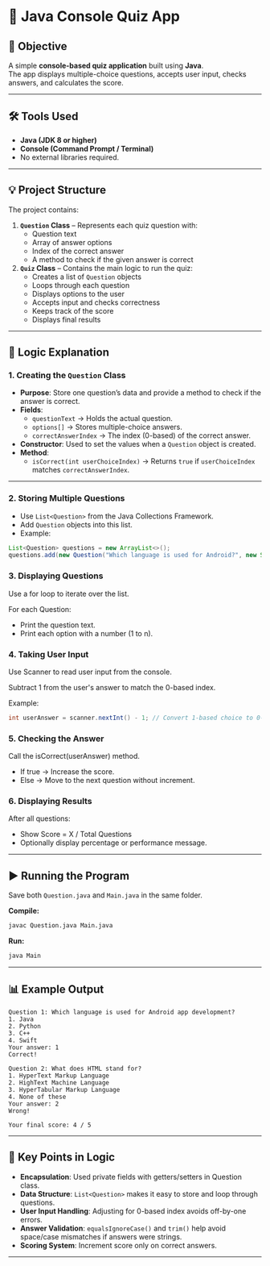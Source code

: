 # 📝 Java Console Quiz App

## 📌 Objective
A simple **console-based quiz application** built using **Java**.  
The app displays multiple-choice questions, accepts user input, checks answers, and calculates the score.

---

## 🛠 Tools Used
- **Java (JDK 8 or higher)**
- **Console (Command Prompt / Terminal)**
- No external libraries required.

---

## 💡 Project Structure
The project contains:
1. **`Question` Class** – Represents each quiz question with:
   - Question text
   - Array of answer options
   - Index of the correct answer
   - A method to check if the given answer is correct
2. **`Quiz` Class** – Contains the main logic to run the quiz:
   - Creates a list of `Question` objects
   - Loops through each question
   - Displays options to the user
   - Accepts input and checks correctness
   - Keeps track of the score
   - Displays final results

---

## 🧠 Logic Explanation

### 1. Creating the `Question` Class
- **Purpose**: Store one question’s data and provide a method to check if the answer is correct.
- **Fields**:
  - `questionText` → Holds the actual question.
  - `options[]` → Stores multiple-choice answers.
  - `correctAnswerIndex` → The index (0-based) of the correct answer.
- **Constructor**: Used to set the values when a `Question` object is created.
- **Method**:
  - `isCorrect(int userChoiceIndex)` → Returns `true` if `userChoiceIndex` matches `correctAnswerIndex`.

---

### 2. Storing Multiple Questions
- Use `List<Question>` from the Java Collections Framework.
- Add `Question` objects into this list.
- Example:
```java
List<Question> questions = new ArrayList<>();
questions.add(new Question("Which language is used for Android?", new String[]{"Java","Python","C++","Swift"}, 0));
```

### 3. Displaying Questions
Use a for loop to iterate over the list.

For each Question:

- Print the question text.
- Print each option with a number (1 to n).

### 4. Taking User Input
Use Scanner to read user input from the console.

Subtract 1 from the user's answer to match the 0-based index.

Example:
```java
int userAnswer = scanner.nextInt() - 1; // Convert 1-based choice to 0-based index
```

### 5. Checking the Answer
Call the isCorrect(userAnswer) method.

- If true → Increase the score.
- Else → Move to the next question without increment.

### 6. Displaying Results
After all questions:

- Show Score = X / Total Questions
- Optionally display percentage or performance message.

---

## ▶ Running the Program

Save both `Question.java` and `Main.java` in the same folder.

**Compile:**
```bash
javac Question.java Main.java
```
**Run:**
```bash
java Main
```

---

## 📊 Example Output
```
Question 1: Which language is used for Android app development?
1. Java
2. Python
3. C++
4. Swift
Your answer: 1
Correct!

Question 2: What does HTML stand for?
1. HyperText Markup Language
2. HighText Machine Language
3. HyperTabular Markup Language
4. None of these
Your answer: 2
Wrong!

Your final score: 4 / 5
```

---

## 🚀 Key Points in Logic
- **Encapsulation**: Used private fields with getters/setters in Question class.
- **Data Structure**: `List<Question>` makes it easy to store and loop through questions.
- **User Input Handling**: Adjusting for 0-based index avoids off-by-one errors.
- **Answer Validation**: `equalsIgnoreCase()` and `trim()` help avoid space/case mismatches if answers were strings.
- **Scoring System**: Increment score only on correct answers.

---

